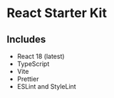 # React Starter Kit

## Includes

- React 18 (latest)
- TypeScript
- Vite
- Prettier
- ESLint and StyleLint
